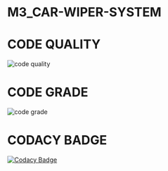 # M3_CAR-WIPER-SYSTEM
# CODE QUALITY
![code quality](https://api.codiga.io/project/33337/score/svg)
# CODE GRADE
![code grade](https://api.codiga.io/project/33337/status/svg)
# CODACY BADGE
[![Codacy Badge](https://app.codacy.com/project/badge/Grade/d7ead3f0ce6b41788d5003427c6ca506)](https://www.codacy.com/gh/Naresh17025/M3_CAR-WIPER-SYSTEM/dashboard?utm_source=github.com&amp;utm_medium=referral&amp;utm_content=Naresh17025/M3_CAR-WIPER-SYSTEM&amp;utm_campaign=Badge_Grade)
